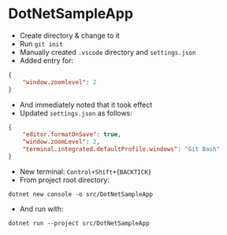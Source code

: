 # DotNetSampleApp

- Create directory & change to it
- Run `git init`
- Manually created `.vscode` directory and `settings.json`
- Added entry for:

```json
{
    "window.zoomlevel": 2
}
```

- And immediately noted that it took effect
- Updated `settings.json` as follows:

```json
{
    "editor.formatOnSave": true,
    "window.zoomLevel": 2,
    "terminal.integrated.defaultProfile.windows": "Git Bash"
}
```

- New terminal: `Control+Shift+{BACKTICK}`
- From project root directory:

```text
dotnet new console -o src/DotNetSampleApp
```

- And run with:

```text
dotnet run --project src/DotNetSampleApp
```


